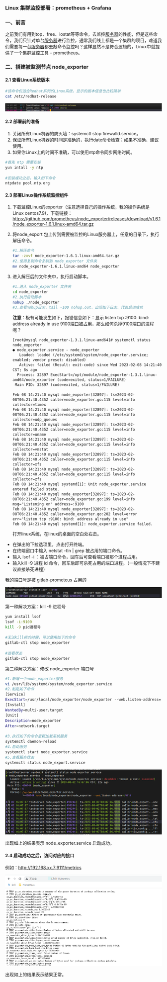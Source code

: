 ### Linux 集群监控部署：prometheus  + Grafana

### 一、前言

之前我们有用到top、free、iostat等等命令，去监控[服务器](https://activity.huaweicloud.com/discount_area_v5/index.html?utm_source=hwc-csdn&utm_medium=share-op&utm_campaign=&utm_content=&utm_term=&utm_adplace=AdPlace070851)的性能，但是这些命令，我们只针对单台[服务器](https://activity.huaweicloud.com/discount_area_v5/index.html?utm_source=hwc-csdn&utm_medium=share-op&utm_campaign=&utm_content=&utm_term=&utm_adplace=AdPlace070851)进行监控，通常我们线上都是一个集群的项目，难道我们需要每一台[服务器](https://activity.huaweicloud.com/discount_area_v5/index.html?utm_source=hwc-csdn&utm_medium=share-op&utm_campaign=&utm_content=&utm_term=&utm_adplace=AdPlace070851)都去敲命令监控吗？这样显然不是符合逻辑的，Linux中就提供了一个集群监控工具 – prometheus。

### 二、搭建被监测节点 node_exporter 

#### 2.1 查看Linux系统版本

```bash
#该命令仅适合Redhat系列的Linux系统，显示的版本信息也比较简单
cat /etc/redhat-release
```

![image-20230802141855624](images/image-20230802141855624.png)

#### 2.2 部署前的准备

1. 关闭所有Linux机器的防火墙：systemctl stop firewalld.service。
2. 保证所有Linux机器的时间是准确的，执行date命令检查；如果不准确，建议使用。
3. 如果你Linux上的时间不准确，可以使用ntp命令同步网络时间。

```bash
#首先 ntp 需要安装
yun intall -y ntp

#安装成功之后，输入如下命令
ntpdate pool.ntp.org
```

#### 2.3 部署Linux操作系统监控组件

1. 下载监控Linux的exporter（注意选择自己的操作系统，我的操作系统是 Linux centos7.9)，下载链接：https://github.com/prometheus/node_exporter/releases/download/v1.6.1/node_exporter-1.6.1.linux-amd64.tar.gz

2. 将node_export 包上传到需要被监控的Linux服务器上，任意的目录下，执行解压命令。

   ```bash
   #1.解压命令
   tar -zxvf node_exporter-1.6.1.linux-amd64.tar.gz
   #2.使用复制命令复制到 node_exporter 文件夹
   mv node_exporter-1.6.1.linux-amd64 node_exporter
   ```

3. 进入解压后的文件夹中，执行启动脚本。

   ```bash
   #1.进入 node_exporter 文件夹
   cd node_exporter
   #2.执行启动脚本
   nohup ./node_exporter
   #3.查看nohup日志，tail -100 nohup.out，出现如下日志，代表启动成功
   ```

   **注意**：极有可能发生如下，报错信息如下：显示 listen tcp :9100: bind: address already in use 9100[端口被占用](https://so.csdn.net/so/search?q=端口被占用&spm=1001.2101.3001.7020)，那么如何杀掉9100端口的进程呢？

   ```log
   [root@mysql node_exporter-1.3.1.linux-amd64]# systemctl status  node_exporter
   ● node_exporter.service - node_exporter
      Loaded: loaded (/etc/systemd/system/node_exporter.service; enabled; vendor preset: disabled)
      Active: failed (Result: exit-code) since Wed 2023-02-08 14:21:40 CST; 8s ago
     Process: 32897 ExecStart=/opt/module/node_exporter-1.3.1.linux-amd64/node_exporter (code=exited, status=1/FAILURE)
    Main PID: 32897 (code=exited, status=1/FAILURE)
   
   Feb 08 14:21:40 mysql node_exporter[32897]: ts=2023-02-08T06:21:40.435Z caller=node_exporter.go:115 level=info collector=timex
   Feb 08 14:21:40 mysql node_exporter[32897]: ts=2023-02-08T06:21:40.435Z caller=node_exporter.go:115 level=info collector=udp_queues
   Feb 08 14:21:40 mysql node_exporter[32897]: ts=2023-02-08T06:21:40.435Z caller=node_exporter.go:115 level=info collector=uname
   Feb 08 14:21:40 mysql node_exporter[32897]: ts=2023-02-08T06:21:40.435Z caller=node_exporter.go:115 level=info collector=vmstat
   Feb 08 14:21:40 mysql node_exporter[32897]: ts=2023-02-08T06:21:40.435Z caller=node_exporter.go:115 level=info collector=xfs
   Feb 08 14:21:40 mysql node_exporter[32897]: ts=2023-02-08T06:21:40.435Z caller=node_exporter.go:115 level=info collector=zfs
   Feb 08 14:21:40 mysql systemd[1]: Unit node_exporter.service entered failed state.
   Feb 08 14:21:40 mysql node_exporter[32897]: ts=2023-02-08T06:21:40.435Z caller=node_exporter.go:199 level=info msg="Listening on" address=:9100
   Feb 08 14:21:40 mysql node_exporter[32897]: ts=2023-02-08T06:21:40.435Z caller=node_exporter.go:202 level=error err="listen tcp :9100: bind: address already in use"
   Feb 08 14:21:40 mysql systemd[1]: node_exporter.service failed.
   ```

   打开linux系统，在linux的桌面的空白处右击。

- 在弹出的下拉选项里，点击打开终端。
- 在终端窗口中输入 netstat -tln | grep 被占用的端口命令。
- 输入 lsof -i ：被占端口命令，回车后可查看端口被那个进程占用。
- 输入kill -9 进程 id 命令，回车后即可杀死占用的端口进程。（一般情况下不建议直接杀死进程）

我的端口号是被 gitlab-prometeus 占用的

![image-20230802173435694](images/image-20230802173435694.png)

第一种解决方案：kill -9 进程号

```bash
yum install lsof
lsof -i:9100
kill -9 pid进程号

#无法kill掉的时候，可以使用如下的命令
gitlab-ctl stop node_exporter

#查看状态
gitlab-ctl stop node_exporter
```

第二种解决方案：修改 node_exporter 端口号

```bash
#1.新增一个node_exporter服务
vi /usr/lib/systemd/system/node_exporter.service
#2.粘贴如下命令
[Service]
ExecStart=/usr/local/node_exporter/node_exporter --web.listen-address=:9111
[Install]
WantedBy=multi-user.target
[Unit]
Description=node_exporter
After=network.target

#3.执行如下的命令重新加载系统服务
systemctl daemon-reload
#4.启动服务
systemctl start node_exporter.service
#5.查看服务状态
systemctl status node_export.service
```

![image-20230802182202762](images/image-20230802182202762.png)

出现如上的结果表示 node_exporter.service 启动成功。

#### 2.4 启动成功之后，访问对应的接口

例如：http://192.168.xx.7:9111/metrics 

![image-20230802182547571](images/image-20230802182547571.png)

出现如上的结果表示结果正常。

































